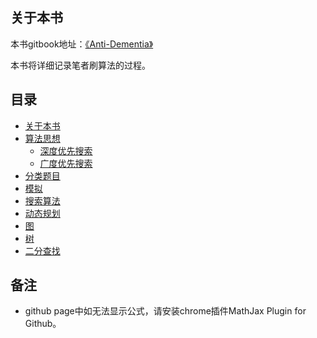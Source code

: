 ## 关于本书

本书gitbook地址：[《Anti-Dementia》](https://duval1024.gitbook.io/anti-dementia/)

本书将详细记录笔者刷算法的过程。

## 目录

* [关于本书](README.md)
* [算法思想](算法思想/README.md)
  * [深度优先搜索](算法思想/dfs.md)
  * [广度优先搜索](算法思想/bfs.md)
* [分类题目](分类题目/README.md)
* [模拟](模拟/README.md)
* [搜索算法](搜索算法/README.md)
* [动态规划](动态规划/README.md)
* [图](图/README.md)
* [树](树/README.md)
* [二分查找](二分查找/README.md)


## 备注
-  github page中如无法显示公式，请安装chrome插件MathJax Plugin for Github。

